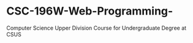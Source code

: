 # CSC-196W-Web-Programming-
Computer Science Upper Division Course for Undergraduate Degree at CSUS

